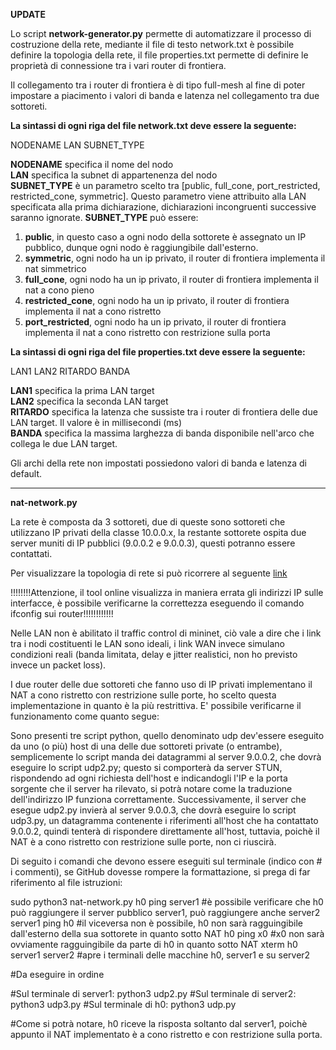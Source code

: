 <b>UPDATE</b>

Lo script <b>network-generator.py</b> permette di automatizzare il processo di costruzione della rete,
mediante il file di testo network.txt è possibile definire la topologia della rete, il file properties.txt permette di definire
le proprietà di connessione tra i vari router di frontiera.

Il collegamento tra i router di frontiera è di tipo full-mesh al fine di poter impostare a piacimento i valori di banda e latenza
nel collegamento tra due sottoreti.


<b>La sintassi di ogni riga del file network.txt deve essere la seguente:</b>

NODENAME LAN SUBNET_TYPE

<b>NODENAME</b> specifica il nome del nodo <br>
<b>LAN</b> specifica la subnet di appartenenza del nodo <br>
<b>SUBNET_TYPE</b> è un parametro scelto tra [public, full_cone, port_restricted, restricted_cone, symmetric]. Questo parametro viene attribuito alla LAN specificata
alla prima dichiarazione, dichiarazioni incongruenti successive saranno ignorate.
<b>SUBNET_TYPE</b> può essere:
1) <b>public</b>, in questo caso a ogni nodo della sottorete è assegnato un IP pubblico, dunque ogni nodo è raggiungibile dall'esterno.
2) <b>symmetric</b>, ogni nodo ha un ip privato, il router di frontiera implementa il nat simmetrico
3) <b>full_cone</b>, ogni nodo ha un ip privato, il router di frontiera implementa il nat a cono pieno
4) <b>restricted_cone</b>, ogni nodo ha un ip privato, il router di frontiera implementa il nat a cono ristretto
5) <b>port_restricted</b>, ogni nodo ha un ip privato, il router di frontiera implementa il nat a cono ristretto con restrizione sulla porta

<b>La sintassi di ogni riga del file properties.txt deve essere la seguente:</b>

LAN1 LAN2 RITARDO BANDA

<b>LAN1</b> specifica la prima LAN target<br>
<b>LAN2</b> specifica la seconda LAN target<br>
<b>RITARDO</b> specifica la latenza che sussiste tra i router di frontiera delle due LAN target. Il valore è in millisecondi (ms)<br>
<b>BANDA</b> specifica la massima larghezza di banda disponibile nell'arco che collega le due LAN target.

Gli archi della rete non impostati possiedono valori di banda e latenza di default.

   
________________________________________________________________________







<b>nat-network.py</b>


La rete è composta da 3 sottoreti, due di queste sono sottoreti che utilizzano IP privati della classe 10.0.0.x, la restante sottorete ospita due server muniti di IP pubblici (9.0.0.2 e 9.0.0.3), questi potranno essere contattati.


Per visualizzare la topologia di rete si può ricorrere al seguente [link](http://demo.spear.narmox.com/app/?apiurl=demo#!/mininet?data=%7B%22dump%22%3A%22%3CHost%20h0%3A%20h0-eth0%3A10.0.0.2%20pid%3D16790%3E%20%5Cn%3CHost%20h1%3A%20h1-eth0%3A10.0.0.3%20pid%3D16792%3E%20%5Cn%3CHost%20h2%3A%20h2-eth0%3A10.0.0.4%20pid%3D16794%3E%20%5Cn%3CHost%20h3%3A%20h3-eth0%3A10.0.0.5%20pid%3D16796%3E%20%5Cn%3CLinuxRouter%20r1%3A%20r1-eth0%3A10.0.0.1%2Cr1-eth1%3A5.0.1.1%20pid%3D16800%3E%20%5Cn%3CLinuxRouter%20r2%3A%20r2-eth0%3A10.0.0.1%2Cr2-eth1%3A5.0.1.3%20pid%3D16802%3E%20%5Cn%3CLinuxRouter%20r3%3A%20r3-eth1%3A9.0.0.1%2Cr3-eth2%3A5.0.1.2%20pid%3D16804%3E%20%5Cn%3CHost%20server1%3A%20server1-eth0%3A9.0.0.2%20pid%3D16806%3E%20%5Cn%3CHost%20server2%3A%20server2-eth0%3A9.0.0.3%20pid%3D16808%3E%20%5Cn%3CHost%20x0%3A%20x0-eth0%3A10.0.0.6%20pid%3D16810%3E%20%5Cn%3CHost%20x1%3A%20x1-eth0%3A10.0.0.7%20pid%3D16812%3E%20%5Cn%3CHost%20x2%3A%20x2-eth0%3A10.0.0.8%20pid%3D16814%3E%20%5Cn%3CHost%20x3%3A%20x3-eth0%3A10.0.0.9%20pid%3D16816%3E%20%5Cn%3COVSSwitch%20s1%3A%20lo%3A127.0.0.1%2Cs1-eth1%3ANone%2Cs1-eth2%3ANone%2Cs1-eth3%3ANone%2Cs1-eth4%3ANone%2Cs1-eth5%3ANone%20pid%3D16821%3E%20%5Cn%3COVSSwitch%20s2%3A%20lo%3A127.0.0.1%2Cs2-eth1%3ANone%2Cs2-eth2%3ANone%2Cs2-eth3%3ANone%2Cs2-eth4%3ANone%2Cs2-eth5%3ANone%20pid%3D16824%3E%20%5Cn%3COVSSwitch%20s3%3A%20lo%3A127.0.0.1%2Cs3-eth1%3ANone%2Cs3-eth2%3ANone%2Cs3-eth3%3ANone%20pid%3D16827%3E%20%5Cn%3COVSSwitch%20s4%3A%20lo%3A127.0.0.1%2Cs4-eth1%3ANone%2Cs4-eth2%3ANone%2Cs4-eth3%3ANone%20pid%3D16830%3E%20%5Cn%3COVSController%20c0%3A%20127.0.0.1%3A6653%20pid%3D16783%3E%22%2C%22links%22%3A%22h0-eth0%3C-%3Es1-eth1%20(OK%20OK)%20%5Cnh1-eth0%3C-%3Es1-eth2%20(OK%20OK)%20%5Cnh2-eth0%3C-%3Es1-eth3%20(OK%20OK)%20%5Cnh3-eth0%3C-%3Es1-eth4%20(OK%20OK)%20%5Cnr1-eth0%3C-%3Es1-eth5%20(OK%20OK)%20%5Cnr1-eth1%3C-%3Es3-eth1%20(OK%20OK)%20%5Cnr2-eth0%3C-%3Es2-eth5%20(OK%20OK)%20%5Cnr2-eth1%3C-%3Es3-eth2%20(OK%20OK)%20%5Cnr3-eth2%3C-%3Es3-eth3%20(OK%20OK)%20%5Cnr3-eth1%3C-%3Es4-eth3%20(OK%20OK)%20%5Cnserver1-eth0%3C-%3Es4-eth1%20(OK%20OK)%20%5Cnserver2-eth0%3C-%3Es4-eth2%20(OK%20OK)%20%5Cnx0-eth0%3C-%3Es2-eth1%20(OK%20OK)%20%5Cnx1-eth0%3C-%3Es2-eth2%20(OK%20OK)%20%5Cnx2-eth0%3C-%3Es2-eth3%20(OK%20OK)%20%5Cnx3-eth0%3C-%3Es2-eth4%20(OK%20OK)%22%2C%22positions%22%3A%22%7B%5C%22objects%5C%22%3A%5B%7B%5C%22type%5C%22%3A%5C%22switch%5C%22%2C%5C%22id%5C%22%3A%5C%22s1%5C%22%2C%5C%22x%5C%22%3A-10.235400199890137%2C%5C%22y%5C%22%3A323.36151123046875%7D%2C%7B%5C%22type%5C%22%3A%5C%22switch%5C%22%2C%5C%22id%5C%22%3A%5C%22s2%5C%22%2C%5C%22x%5C%22%3A191.40969848632812%2C%5C%22y%5C%22%3A57.402801513671875%7D%2C%7B%5C%22type%5C%22%3A%5C%22switch%5C%22%2C%5C%22id%5C%22%3A%5C%22s3%5C%22%2C%5C%22x%5C%22%3A-95.70130157470703%2C%5C%22y%5C%22%3A144.00909423828125%7D%2C%7B%5C%22type%5C%22%3A%5C%22switch%5C%22%2C%5C%22id%5C%22%3A%5C%22s4%5C%22%2C%5C%22x%5C%22%3A-378%2C%5C%22y%5C%22%3A106%7D%2C%7B%5C%22type%5C%22%3A%5C%22router%5C%22%2C%5C%22id%5C%22%3A%5C%22r1%5C%22%2C%5C%22x%5C%22%3A-131.25166873876435%2C%5C%22y%5C%22%3A273.50048828125%7D%2C%7B%5C%22type%5C%22%3A%5C%22router%5C%22%2C%5C%22id%5C%22%3A%5C%22r2%5C%22%2C%5C%22x%5C%22%3A63.19293041284699%2C%5C%22y%5C%22%3A111.79460144042969%7D%2C%7B%5C%22type%5C%22%3A%5C%22router%5C%22%2C%5C%22id%5C%22%3A%5C%22r3%5C%22%2C%5C%22x%5C%22%3A-195.9281671518503%2C%5C%22y%5C%22%3A125.62699890136719%7D%2C%7B%5C%22type%5C%22%3A%5C%22server%5C%22%2C%5C%22id%5C%22%3A%5C%22h0%5C%22%2C%5C%22x%5C%22%3A160.9925405384843%2C%5C%22y%5C%22%3A399%7D%2C%7B%5C%22type%5C%22%3A%5C%22server%5C%22%2C%5C%22id%5C%22%3A%5C%22h1%5C%22%2C%5C%22x%5C%22%3A189.9925405384843%2C%5C%22y%5C%22%3A353%7D%2C%7B%5C%22type%5C%22%3A%5C%22server%5C%22%2C%5C%22id%5C%22%3A%5C%22h2%5C%22%2C%5C%22x%5C%22%3A211.9925405384843%2C%5C%22y%5C%22%3A291%7D%2C%7B%5C%22type%5C%22%3A%5C%22server%5C%22%2C%5C%22id%5C%22%3A%5C%22h3%5C%22%2C%5C%22x%5C%22%3A179.63813990371867%2C%5C%22y%5C%22%3A239.31849670410156%7D%2C%7B%5C%22type%5C%22%3A%5C%22server%5C%22%2C%5C%22id%5C%22%3A%5C%22server1%5C%22%2C%5C%22x%5C%22%3A-468.00745946151574%2C%5C%22y%5C%22%3A13%7D%2C%7B%5C%22type%5C%22%3A%5C%22server%5C%22%2C%5C%22id%5C%22%3A%5C%22server2%5C%22%2C%5C%22x%5C%22%3A-544.0074594615157%2C%5C%22y%5C%22%3A93%7D%2C%7B%5C%22type%5C%22%3A%5C%22server%5C%22%2C%5C%22id%5C%22%3A%5C%22x0%5C%22%2C%5C%22x%5C%22%3A404.99254053848426%2C%5C%22y%5C%22%3A47%7D%2C%7B%5C%22type%5C%22%3A%5C%22server%5C%22%2C%5C%22id%5C%22%3A%5C%22x1%5C%22%2C%5C%22x%5C%22%3A431.99254053848426%2C%5C%22y%5C%22%3A96%7D%2C%7B%5C%22type%5C%22%3A%5C%22server%5C%22%2C%5C%22id%5C%22%3A%5C%22x2%5C%22%2C%5C%22x%5C%22%3A443.99254053848426%2C%5C%22y%5C%22%3A145%7D%2C%7B%5C%22type%5C%22%3A%5C%22server%5C%22%2C%5C%22id%5C%22%3A%5C%22x3%5C%22%2C%5C%22x%5C%22%3A474.99254053848426%2C%5C%22y%5C%22%3A197%7D%5D%7D%22%7D)

!!!!!!!!Attenzione, il tool online visualizza in maniera errata gli indirizzi IP sulle interfacce, è possibile verificarne la correttezza eseguendo il comando ifconfig sui router!!!!!!!!!!!!

Nelle LAN non è abilitato il traffic control di mininet, ciò vale a dire che i link tra i nodi costituenti le LAN sono ideali, i link WAN
invece simulano condizioni reali (banda limitata, delay e jitter realistici, non ho previsto invece un packet loss).

I due router delle due sottoreti che fanno uso di IP privati implementano il NAT a cono ristretto con restrizione sulle porte, ho scelto questa implementazione in quanto è la più restrittiva. E' possibile verificarne il funzionamento come quanto segue:

Sono presenti tre script python, quello denominato udp dev'essere eseguito da uno (o più) host di una delle due sottoreti private (o entrambe), semplicemente lo script manda dei datagrammi al server 9.0.0.2, che dovrà eseguire lo script udp2.py; questo si comporterà da server STUN, rispondendo ad ogni richiesta dell'host e indicandogli l'IP e la porta sorgente che il server ha rilevato, si potrà notare come la traduzione dell'indirizzo IP funziona correttamente. Successivamente, il server che esegue udp2.py invierà al server 9.0.0.3, che dovrà eseguire lo script udp3.py, un datagramma contenente i riferimenti all'host che ha contattato 9.0.0.2, quindi tenterà di rispondere direttamente all'host, tuttavia, poichè il NAT è a cono ristretto con restrizione sulle porte, non ci riuscirà. 


Di seguito i comandi che devono essere eseguiti sul terminale (indico con # i commenti), se GitHub dovesse rompere la formattazione, si prega di far riferimento al file istruzioni:

sudo python3 nat-network.py
h0 ping server1 									#è possibile verificare che h0 può raggiungere il server pubblico server1, può raggiungere anche 														server2
server1 ping h0										#il viceversa non è possibile, h0 non sarà ragguingibile dall'esterno della sua sottorete in quanto 													sotto NAT
h0 ping x0 											#x0 non sarà ovviamente ragguingibile da parte di h0 in quanto sotto NAT
xterm h0 server1 server2							#apre i terminali delle macchine h0, server1 e su server2

#Da eseguire in ordine

#Sul terminale di server1:
python3 udp2.py
#Sul terminale di server2:
python3 udp3.py
#Sul terminale di h0:
python3 udp.py

#Come si potrà notare, h0 riceve la risposta soltanto dal server1, poichè appunto il NAT implementato è a cono ristretto e con restrizione sulla porta.







